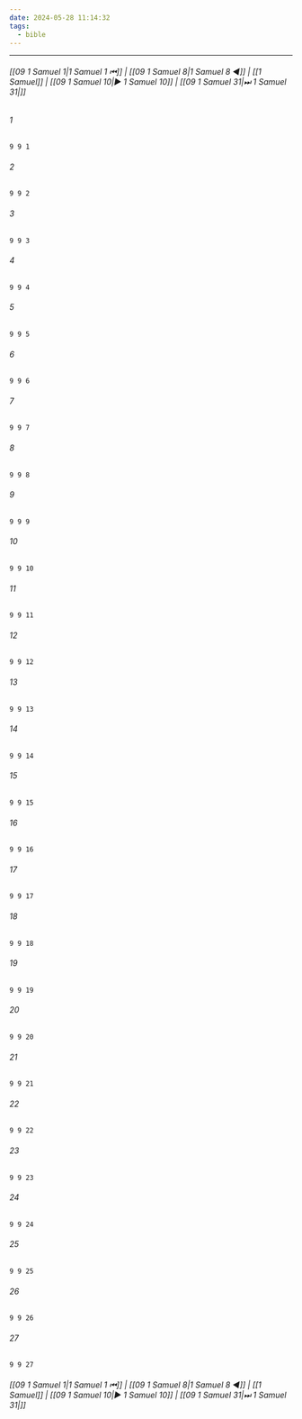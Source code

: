 ```yaml
---
date: 2024-05-28 11:14:32
tags:
  - bible
---
```

___

###### [[09 1 Samuel 1|1 Samuel 1 ⏮]] | [[09 1 Samuel 8|1 Samuel 8 ◀]] | [[1 Samuel]] | [[09 1 Samuel 10|▶ 1 Samuel 10]] | [[09 1 Samuel 31|⏭ 1 Samuel 31|]]

###### 1
``` verse
9 9 1 
```
###### 2
``` verse
9 9 2 
```
###### 3
``` verse
9 9 3 
```
###### 4
``` verse
9 9 4 
```
###### 5
``` verse
9 9 5 
```
###### 6
``` verse
9 9 6 
```
###### 7
``` verse
9 9 7 
```
###### 8
``` verse
9 9 8 
```
###### 9
``` verse
9 9 9 
```
###### 10
``` verse
9 9 10 
```
###### 11
``` verse
9 9 11 
```
###### 12
``` verse
9 9 12 
```
###### 13
``` verse
9 9 13 
```
###### 14
``` verse
9 9 14 
```
###### 15
``` verse
9 9 15 
```
###### 16
``` verse
9 9 16 
```
###### 17
``` verse
9 9 17 
```
###### 18
``` verse
9 9 18 
```
###### 19
``` verse
9 9 19 
```
###### 20
``` verse
9 9 20 
```
###### 21
``` verse
9 9 21 
```
###### 22
``` verse
9 9 22 
```
###### 23
``` verse
9 9 23 
```
###### 24
``` verse
9 9 24 
```
###### 25
``` verse
9 9 25 
```
###### 26
``` verse
9 9 26 
```
###### 27
``` verse
9 9 27 
```

###### [[09 1 Samuel 1|1 Samuel 1 ⏮]] | [[09 1 Samuel 8|1 Samuel 8 ◀]] | [[1 Samuel]] | [[09 1 Samuel 10|▶ 1 Samuel 10]] | [[09 1 Samuel 31|⏭ 1 Samuel 31|]]

